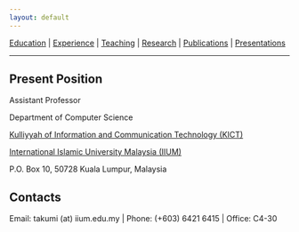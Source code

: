```yaml
--- 
layout: default 
---
```


[Education](/edu.md) | [Experience](/exp.md) | [Teaching](/teach.md) | [Research](/res.md) | [Publications](/pubs.md) | [Presentations](/presents.md)
* * *

## Present Position
Assistant Professor

Department of Computer Science

[Kulliyyah of Information and Communication Technology (KICT)](https://www.iium.edu.my/kulliyyah/kict)

[International Islamic University Malaysia (IIUM)](https://www.iium.edu.my/v2/)

P.O. Box 10, 50728 Kuala Lumpur, Malaysia

## Contacts
Email: takumi (at) iium.edu.my \| Phone: (+603) 6421 6415 \| Office: C4-30
